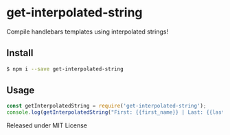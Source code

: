 # get-interpolated-string
Compile handlebars templates using interpolated strings!

## Install 

```bash
$ npm i --save get-interpolated-string
```

## Usage

```js
const getInterpolatedString = require('get-interpolated-string');
console.log(getInterpolatedString("First: {{first_name}} | Last: {{last_name}}", {first_name: "Sambhav", last_name: "Jain"})); // First: Sambhav | Last: Jain
```

Released under MIT License